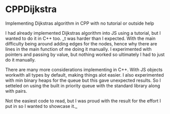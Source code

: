 # CPPDijkstra
Implementing Dijkstras algorithm in CPP with no tutorial or outside help


I had already implemented Dijkstras algorithm into JS using a tutorial, but I wanted to do it in C++ too.
_t was harder than I expected. With the main difficulty being around adding edges for the nodes, hence why there are lines in the main function of me doing it manually. I experimented with pointers and passing by value, but nothing worked so ultimately I had to just do it manually.

There are many more considerations implementing in C++. With JS objects workwith all types by default, making things alot easier. I also experimented with min binary heaps for the queue but this gave unexpected results. So I setteled on using the built in priority queue with the standard library along with pairs.

Not the easiest code to read, but I was proud with the result for the effort I put in so I wanted to showcase it._
